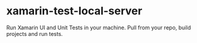 # xamarin-test-local-server
Run Xamarin UI and Unit Tests in your machine. Pull from your repo, build projects and run tests.
